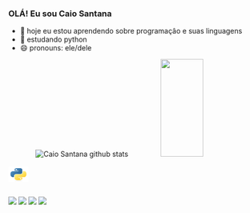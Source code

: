 ### OLÁ! Eu sou Caio Santana



- 🔭 hoje eu estou aprendendo sobre programaçâo e suas linguagens 
- 🌱 estudando python
- 😄 pronouns: ele/dele
<div align="center">
  <img width="49%" height="195px" src="https://github-readme-stats.vercel.app/api?username=caioti88&show_icons=true&count_private=true&hide_border=true&title_color=#006400&icon_color=#DAA520&text_color=c9d1d9&bg_color=0d1117" alt="Caio Santana github stats" /> 
  <img width="41%" height="195px" src="https://github-readme-stats.vercel.app/api/top-langs/?username=caioti88&layout=compact&hide_border=true&title_color=#006400&text_color=ff91a4&bg_color=0d1117" />
</div>


<div style="display: inline_block"><br>
<img align="center" alt="Rafa-Python" height="30" width="40" src="https://raw.githubusercontent.com/devicons/devicon/master/icons/python/python-original.svg">
</div>

##

<div>
  <a href="https://instagram.com/caioga8" target="_blank"><img src="https://img.shields.io/badge/-Instagram-%23E4405F?style=for-the-badge&logo=instagram&logoColor=white" target="_blank"></a>
  <a href="https://discord.gg/_caioo" target="_blank"><img src="https://img.shields.io/badge/Discord-7289DA?style=for-the-badge&logo=discord&logoColor=white" target="_blank"></a> 
  <a href = "mailto:caiog9077@gmail.com"><img src="https://img.shields.io/badge/-Gmail-%23333?style=for-the-badge&logo=gmail&logoColor=white" target="_blank"></a>
  <a href="https://www.linkedin.com/in/"caio-santana-021601241" target="_blank"><img src="https://img.shields.io/badge/-LinkedIn-%230077B5?style=for-the-badge&logo=linkedin&logoColor=white" target="_blank"></a> 
  </div>
  





